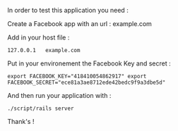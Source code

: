 
In order to test this application you need :

Create a Facebook app with an url : example.com

Add in your host file :

`
127.0.0.1   example.com
`

Put in your environement the Facebook Key and secret :

`
export FACEBOOK_KEY="418410054862917"
export FACEBOOK_SECRET="ece81a3ae8712ede42bedc9f9a3dbe5d"
`

And then run your application with :

`
./script/rails server
`

Thank's !
